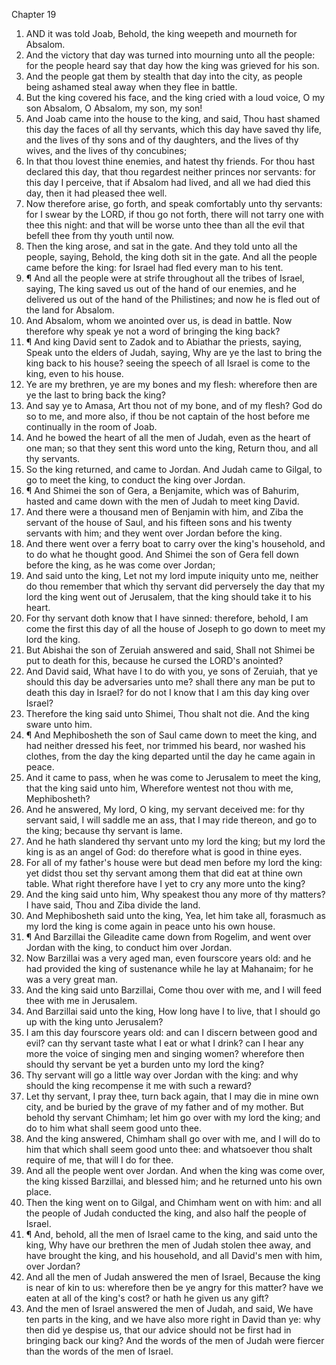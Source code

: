 

Chapter 19

1. AND it was told Joab, Behold, the king weepeth and mourneth for Absalom.
2. And the victory that day was turned into mourning unto all the people: for the people heard say that day how the king was grieved for his son.
3. And the people gat them by stealth that day into the city, as people being ashamed steal away when they flee in battle.
4. But the king covered his face, and the king cried with a loud voice, O my son Absalom, O Absalom, my son, my son!
5. And Joab came into the house to the king, and said, Thou hast shamed this day the faces of all thy servants, which this day have saved thy life, and the lives of thy sons and of thy daughters, and the lives of thy wives, and the lives of thy concubines;
6. In that thou lovest thine enemies, and hatest thy friends.  For thou hast declared this day, that thou regardest neither princes nor servants: for this day I perceive, that if Absalom had lived, and all we had died this day, then it had pleased thee well.
7. Now therefore arise, go forth, and speak comfortably unto thy servants: for I swear by the LORD, if thou go not forth, there will not tarry one with thee this night: and that will be worse unto thee than all the evil that befell thee from thy youth until now.
8. Then the king arose, and sat in the gate.  And they told unto all the people, saying, Behold, the king doth sit in the gate.  And all the people came before the king: for Israel had fled every man to his tent.
9. ¶ And all the people were at strife throughout all the tribes of Israel, saying, The king saved us out of the hand of our enemies, and he delivered us out of the hand of the Philistines; and now he is fled out of the land for Absalom.
10. And Absalom, whom we anointed over us, is dead in battle.  Now therefore why speak ye not a word of bringing the king back?
11. ¶ And king David sent to Zadok and to Abiathar the priests, saying, Speak unto the elders of Judah, saying, Why are ye the last to bring the king back to his house?  seeing the speech of all Israel is come to the king, even to his house.
12. Ye are my brethren, ye are my bones and my flesh: wherefore then are ye the last to bring back the king?
13. And say ye to Amasa, Art thou not of my bone, and of my flesh?  God do so to me, and more also, if thou be not captain of the host before me continually in the room of Joab.
14. And he bowed the heart of all the men of Judah, even as the heart of one man; so that they sent this word unto the king, Return thou, and all thy servants.
15. So the king returned, and came to Jordan.  And Judah came to Gilgal, to go to meet the king, to conduct the king over Jordan.
16. ¶ And Shimei the son of Gera, a Benjamite, which was of Bahurim, hasted and came down with the men of Judah to meet king David.
17. And there were a thousand men of Benjamin with him, and Ziba the servant of the house of Saul, and his fifteen sons and his twenty servants with him; and they went over Jordan before the king.
18. And there went over a ferry boat to carry over the king's household, and to do what he thought good.  And Shimei the son of Gera fell down before the king, as he was come over Jordan;
19. And said unto the king, Let not my lord impute iniquity unto me, neither do thou remember that which thy servant did perversely the day that my lord the king went out of Jerusalem, that the king should take it to his heart.
20. For thy servant doth know that I have sinned: therefore, behold, I am come the first this day of all the house of Joseph to go down to meet my lord the king.
21. But Abishai the son of Zeruiah answered and said, Shall not Shimei be put to death for this, because he cursed the LORD's anointed?
22. And David said, What have I to do with you, ye sons of Zeruiah, that ye should this day be adversaries unto me?  shall there any man be put to death this day in Israel?  for do not I know that I am this day king over Israel?
23. Therefore the king said unto Shimei, Thou shalt not die.  And the king sware unto him.
24. ¶ And Mephibosheth the son of Saul came down to meet the king, and had neither dressed his feet, nor trimmed his beard, nor washed his clothes, from the day the king departed until the day he came again in peace.
25. And it came to pass, when he was come to Jerusalem to meet the king, that the king said unto him, Wherefore wentest not thou with me, Mephibosheth?
26. And he answered, My lord, O king, my servant deceived me: for thy servant said, I will saddle me an ass, that I may ride thereon, and go to the king; because thy servant is lame.
27. And he hath slandered thy servant unto my lord the king; but my lord the king is as an angel of God: do therefore what is good in thine eyes.
28. For all of my father's house were but dead men before my lord the king: yet didst thou set thy servant among them that did eat at thine own table.  What right therefore have I yet to cry any more unto the king?
29. And the king said unto him, Why speakest thou any more of thy matters?  I have said, Thou and Ziba divide the land.
30. And Mephibosheth said unto the king, Yea, let him take all, forasmuch as my lord the king is come again in peace unto his own house.
31. ¶ And Barzillai the Gileadite came down from Rogelim, and went over Jordan with the king, to conduct him over Jordan.
32. Now Barzillai was a very aged man, even fourscore years old: and he had provided the king of sustenance while he lay at Mahanaim; for he was a very great man.
33. And the king said unto Barzillai, Come thou over with me, and I will feed thee with me in Jerusalem.
34. And Barzillai said unto the king, How long have I to live, that I should go up with the king unto Jerusalem?
35. I am this day fourscore years old: and can I discern between good and evil?  can thy servant taste what I eat or what I drink?  can I hear any more the voice of singing men and singing women?  wherefore then should thy servant be yet a burden unto my lord the king?
36. Thy servant will go a little way over Jordan with the king: and why should the king recompense it me with such a reward?
37. Let thy servant, I pray thee, turn back again, that I may die in mine own city, and be buried by the grave of my father and of my mother.  But behold thy servant Chimham; let him go over with my lord the king; and do to him what shall seem good unto thee.
38. And the king answered, Chimham shall go over with me, and I will do to him that which shall seem good unto thee: and whatsoever thou shalt require of me, that will I do for thee.
39. And all the people went over Jordan.  And when the king was come over, the king kissed Barzillai, and blessed him; and he returned unto his own place.
40. Then the king went on to Gilgal, and Chimham went on with him: and all the people of Judah conducted the king, and also half the people of Israel.
41. ¶ And, behold, all the men of Israel came to the king, and said unto the king, Why have our brethren the men of Judah stolen thee away, and have brought the king, and his household, and all David's men with him, over Jordan?
42. And all the men of Judah answered the men of Israel, Because the king is near of kin to us: wherefore then be ye angry for this matter?  have we eaten at all of the king's cost?  or hath he given us any gift?
43. And the men of Israel answered the men of Judah, and said, We have ten parts in the king, and we have also more right in David than ye: why then did ye despise us, that our advice should not be first had in bringing back our king?  And the words of the men of Judah were fiercer than the words of the men of Israel.
